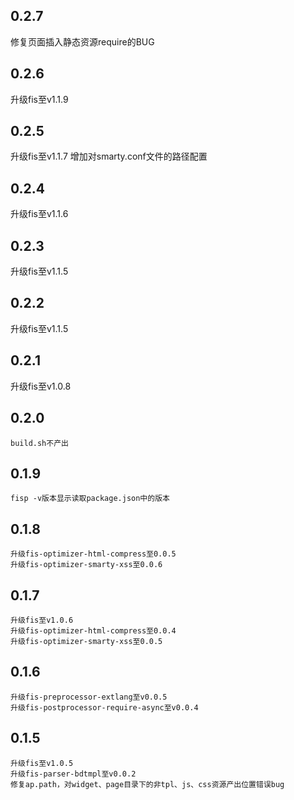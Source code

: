 ## 0.2.7
   修复页面插入静态资源require的BUG
## 0.2.6
   升级fis至v1.1.9
## 0.2.5
   升级fis至v1.1.7
   增加对smarty.conf文件的路径配置
## 0.2.4
   升级fis至v1.1.6
## 0.2.3
   升级fis至v1.1.5
## 0.2.2
   升级fis至v1.1.5
## 0.2.1
   升级fis至v1.0.8
## 0.2.0
    build.sh不产出
## 0.1.9
    fisp -v版本显示读取package.json中的版本
## 0.1.8
    升级fis-optimizer-html-compress至0.0.5
    升级fis-optimizer-smarty-xss至0.0.6

## 0.1.7

    升级fis至v1.0.6
    升级fis-optimizer-html-compress至0.0.4
    升级fis-optimizer-smarty-xss至0.0.5

## 0.1.6 
    
    升级fis-preprocessor-extlang至v0.0.5
    升级fis-postprocessor-require-async至v0.0.4

## 0.1.5 

    升级fis至v1.0.5
    升级fis-parser-bdtmpl至v0.0.2
    修复ap.path，对widget、page目录下的非tpl、js、css资源产出位置错误bug
